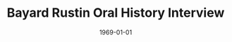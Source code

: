 --- 
title: Bayard Rustin Oral History Interview
layout: "tc-single"
hasContentInGallery: true
date: 1969-01-01
--- 